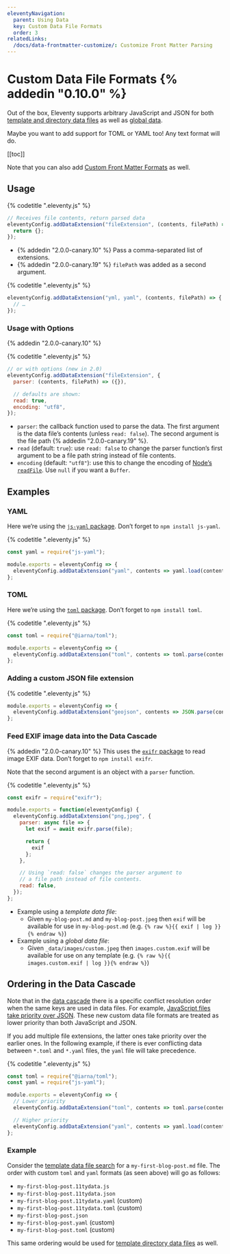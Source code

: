 ```yaml
---
eleventyNavigation:
  parent: Using Data
  key: Custom Data File Formats
  order: 3
relatedLinks:
  /docs/data-frontmatter-customize/: Customize Front Matter Parsing
---
```

# Custom Data File Formats {% addedin "0.10.0" %}

Out of the box, Eleventy supports arbitrary JavaScript and JSON for both [template and directory data files](/docs/data-template-dir/) as well as [global data](/docs/data-global/).

Maybe you want to add support for TOML or YAML too! Any text format will do.

[[toc]]

Note that you can also add [Custom Front Matter Formats](/docs/data-frontmatter-customize/) as well.



## Usage

{% codetitle ".eleventy.js" %}

```js
// Receives file contents, return parsed data
eleventyConfig.addDataExtension("fileExtension", (contents, filePath) => {
  return {};
});
```

* {% addedin "2.0.0-canary.10" %} Pass a comma-separated list of extensions.
* {% addedin "2.0.0-canary.19" %} `filePath` was added as a second argument.

{% codetitle ".eleventy.js" %}

```js
eleventyConfig.addDataExtension("yml, yaml", (contents, filePath) => {
  // …
});
```

### Usage with Options

{% addedin "2.0.0-canary.10" %}

{% codetitle ".eleventy.js" %}

```js
// or with options (new in 2.0)
eleventyConfig.addDataExtension("fileExtension", {
  parser: (contents, filePath) => ({}),

  // defaults are shown:
  read: true,
  encoding: "utf8",
});
```

* `parser`: the callback function used to parse the data. The first argument is the data file’s contents (unless `read: false`). The second argument is the file path {% addedin "2.0.0-canary.19" %}.
* `read` (default: `true`): use `read: false` to change the parser function’s first argument to be a file path string instead of file contents.
* `encoding` (default: `"utf8"`): use this to change the encoding of [Node’s `readFile`](https://nodejs.org/api/fs.html#fspromisesreadfilepath-options). Use `null` if you want a `Buffer`.

## Examples

### YAML

Here we’re using the [`js-yaml` package](https://www.npmjs.com/package/js-yaml). Don’t forget to `npm install js-yaml`.

{% codetitle ".eleventy.js" %}

```js
const yaml = require("js-yaml");

module.exports = eleventyConfig => {
  eleventyConfig.addDataExtension("yaml", contents => yaml.load(contents));
};
```

### TOML

Here we’re using the [`toml` package](https://www.npmjs.com/package/toml). Don’t forget to `npm install toml`.

{% codetitle ".eleventy.js" %}

```js
const toml = require("@iarna/toml");

module.exports = eleventyConfig => {
  eleventyConfig.addDataExtension("toml", contents => toml.parse(contents));
};
```


### Adding a custom JSON file extension

{% codetitle ".eleventy.js" %}

```js
module.exports = eleventyConfig => {
  eleventyConfig.addDataExtension("geojson", contents => JSON.parse(contents));
};
```

### Feed EXIF image data into the Data Cascade

{% addedin "2.0.0-canary.10" %} This uses the [`exifr` package](https://www.npmjs.com/package/exifr) to read image EXIF data. Don’t forget to `npm install exifr`.

Note that the second argument is an object with a `parser` function.

{% codetitle ".eleventy.js" %}

```js
const exifr = require("exifr");

module.exports = function(eleventyConfig) {
  eleventyConfig.addDataExtension("png,jpeg", {
    parser: async file => {
      let exif = await exifr.parse(file);

      return {
        exif
      };
    },

    // Using `read: false` changes the parser argument to
    // a file path instead of file contents.
    read: false,
  });
};
```

* Example using a _template data file_:
  * Given `my-blog-post.md` and `my-blog-post.jpeg` then `exif` will be available for use in `my-blog-post.md` (e.g. `{% raw %}{{ exif | log }}{% endraw %}`)
* Example using a _global data file_:
  * Given `_data/images/custom.jpeg` then `images.custom.exif` will be available for use on any template (e.g. `{% raw %}{{ images.custom.exif | log }}{% endraw %}`)

## Ordering in the Data Cascade

Note that in the [data cascade](/docs/data-cascade/) there is a specific conflict resolution order when the same keys are used in data files. For example, [JavaScript files take priority over JSON](/docs/data-template-dir/). These new custom data file formats are treated as lower priority than both JavaScript and JSON.

If you add multiple file extensions, the latter ones take priority over the earlier ones. In the following example, if there is ever conflicting data between `*.toml` and `*.yaml` files, the `yaml` file will take precedence.

{% codetitle ".eleventy.js" %}

```js
const toml = require("@iarna/toml");
const yaml = require("js-yaml");

module.exports = eleventyConfig => {
  // Lower priority
  eleventyConfig.addDataExtension("toml", contents => toml.parse(contents));

  // Higher priority
  eleventyConfig.addDataExtension("yaml", contents => yaml.load(contents));
};
```

### Example

Consider the [template data file search](/docs/data-template-dir/) for a `my-first-blog-post.md` file. The order with custom `toml` and `yaml` formats (as seen above) will go as follows:

* `my-first-blog-post.11tydata.js`
* `my-first-blog-post.11tydata.json`
* `my-first-blog-post.11tydata.yaml` (custom)
* `my-first-blog-post.11tydata.toml` (custom)
* `my-first-blog-post.json`
* `my-first-blog-post.yaml` (custom)
* `my-first-blog-post.toml` (custom)

This same ordering would be used for [template directory data files](/docs/data-template-dir/) as well.

